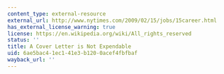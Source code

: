 ```yaml
---
content_type: external-resource
external_url: http://www.nytimes.com/2009/02/15/jobs/15career.html
has_external_license_warning: true
license: https://en.wikipedia.org/wiki/All_rights_reserved
status: ''
title: A Cover Letter is Not Expendable
uid: 6ae5bac4-1ec1-41e3-b120-0acef4fbfbaf
wayback_url: ''
---
```

